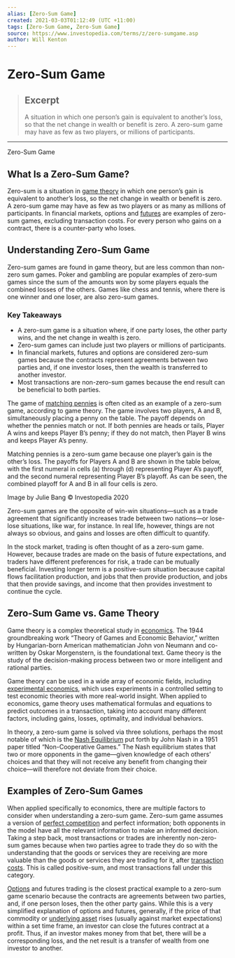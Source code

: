 ```yaml
---
alias: [Zero-Sum Game]
created: 2021-03-03T01:12:49 (UTC +11:00)
tags: [Zero-Sum Game, Zero-Sum Game]
source: https://www.investopedia.com/terms/z/zero-sumgame.asp
author: Will Kenton
---
```


# Zero-Sum Game

> ## Excerpt
> A situation in which one person’s gain is equivalent to another’s loss, so that the net change in wealth or benefit is zero. A zero-sum game may have as few as two players, or millions of participants.

---

Zero-Sum Game
## What Is a Zero-Sum Game?

Zero-sum is a situation in [game theory](https://www.investopedia.com/terms/g/gametheory.asp) in which one person’s gain is equivalent to another’s loss, so the net change in wealth or benefit is zero. A zero-sum game may have as few as two players or as many as millions of participants. In financial markets, options and [futures](https://www.investopedia.com/terms/f/futures.asp) are examples of zero-sum games, excluding transaction costs. For every person who gains on a contract, there is a counter-party who loses.

## Understanding Zero-Sum Game

Zero-sum games are found in game theory, but are less common than non-zero sum games. Poker and gambling are popular examples of zero-sum games since the sum of the amounts won by some players equals the combined losses of the others. Games like chess and tennis, where there is one winner and one loser, are also zero-sum games.

### Key Takeaways

-   A zero-sum game is a situation where, if one party loses, the other party wins, and the net change in wealth is zero.
-   Zero-sum games can include just two players or millions of participants.
-   In financial markets, futures and options are considered zero-sum games because the contracts represent agreements between two parties and, if one investor loses, then the wealth is transferred to another investor.
-   Most transactions are non-zero-sum games because the end result can be beneficial to both parties.

The game of [matching pennies](https://www.investopedia.com/terms/m/matching-pennies.asp) is often cited as an example of a zero-sum game, according to game theory. The game involves two players, A and B, simultaneously placing a penny on the table. The payoff depends on whether the pennies match or not. If both pennies are heads or tails, Player A wins and keeps Player B’s penny; if they do not match, then Player B wins and keeps Player A’s penny.

Matching pennies is a zero-sum game because one player’s gain is the other’s loss. The payoffs for Players A and B are shown in the table below, with the first numeral in cells (a) through (d) representing Player A’s payoff, and the second numeral representing Player B’s playoff. As can be seen, the combined playoff for A and B in all four cells is zero.

Image by Julie Bang © Investopedia 2020

Zero-sum games are the opposite of win-win situations—such as a trade agreement that significantly increases trade between two nations—or lose-lose situations, like war, for instance. In real life, however, things are not always so obvious, and gains and losses are often difficult to quantify.

In the stock market, trading is often thought of as a zero-sum game. However, because trades are made on the basis of future expectations, and traders have different preferences for risk, a trade can be mutually beneficial. Investing longer term is a positive-sum situation because capital flows facilitation production, and jobs that then provide production, and jobs that then provide savings, and income that then provides investment to continue the cycle.

## Zero-Sum Game vs. Game Theory

Game theory is a complex theoretical study in [economics](https://www.investopedia.com/terms/e/economics.asp). The 1944 groundbreaking work “Theory of Games and Economic Behavior,” written by Hungarian-born American mathematician John von Neumann and co-written by Oskar Morgenstern, is the foundational text. Game theory is the study of the decision-making process between two or more intelligent and rational parties.

Game theory can be used in a wide array of economic fields, including [experimental economics](https://www.investopedia.com/terms/e/experimental-economics.asp), which uses experiments in a controlled setting to test economic theories with more real-world insight. When applied to economics, game theory uses mathematical formulas and equations to predict outcomes in a transaction, taking into account many different factors, including gains, losses, optimality, and individual behaviors.

In theory, a zero-sum game is solved via three solutions, perhaps the most notable of which is the [Nash Equilibrium](https://www.investopedia.com/terms/n/nash-equilibrium.asp) put forth by John Nash in a 1951 paper titled “Non-Cooperative Games.” The Nash equilibrium states that two or more opponents in the game—given knowledge of each others’ choices and that they will not receive any benefit from changing their choice—will therefore not deviate from their choice.

## Examples of Zero-Sum Games

When applied specifically to economics, there are multiple factors to consider when understanding a zero-sum game. Zero-sum game assumes a version of [perfect competition](https://www.investopedia.com/terms/p/perfectcompetition.asp) and perfect information; both opponents in the model have all the relevant information to make an informed decision. Taking a step back, most transactions or trades are inherently non-zero-sum games because when two parties agree to trade they do so with the understanding that the goods or services they are receiving are more valuable than the goods or services they are trading for it, after [transaction costs](https://www.investopedia.com/terms/t/transactioncosts.asp). This is called positive-sum, and most transactions fall under this category.

[Options](https://www.investopedia.com/options-basics-tutorial-4583012) and futures trading is the closest practical example to a zero-sum game scenario because the contracts are agreements between two parties, and, if one person loses, then the other party gains. While this is a very simplified explanation of options and futures, generally, if the price of that commodity or [underlying asset](https://www.investopedia.com/terms/u/underlying-asset.asp) rises (usually against market expectations) within a set time frame, an investor can close the futures contract at a profit. Thus, if an investor makes money from that bet, there will be a corresponding loss, and the net result is a transfer of wealth from one investor to another.
